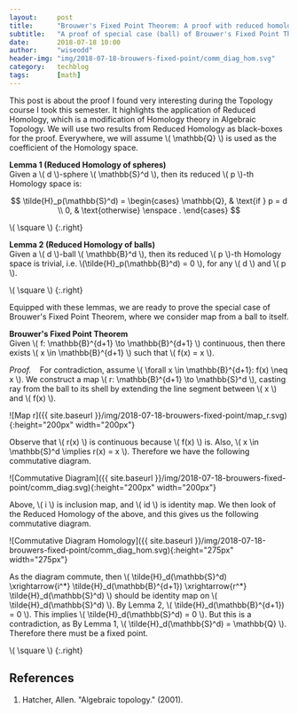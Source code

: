 ```yaml
---
layout:     post
title:      "Brouwer's Fixed Point Theorem: A proof with reduced homology"
subtitle:   "A proof of special case (ball) of Brouwer's Fixed Point Theorem with Reduced Homology."
date:       2018-07-18 10:00
author:     "wiseodd"
header-img: "img/2018-07-18-brouwers-fixed-point/comm_diag_hom.svg"
category:   techblog
tags:       [math]
---
```


This post is about the proof I found very interesting during the Topology course I took this semester. It highlights the application of Reduced Homology, which is a modification of Homology theory in Algebraic Topology. We will use two results from Reduced Homology as black-boxes for the proof. Everywhere, we will assume \\( \mathbb{Q} \\) is used as the coefficient of the Homology space.

**Lemma 1 (Reduced Homology of spheres)**   
Given a \\( d \\)-sphere \\( \mathbb{S}^d \\), then its reduced \\( p \\)-th Homology space is:

$$
\tilde{H}_p(\mathbb{S}^d) = \begin{cases} \mathbb{Q}, & \text{if } p = d \\ 0, & \text{otherwise} \enspace . \end{cases}
$$

\\( \square \\)
{:.right}

**Lemma 2 (Reduced Homology of balls)**  
Given a \\( d \\)-ball \\( \mathbb{B}^d \\), then its reduced \\( p \\)-th Homology space is trivial, i.e. \\(\tilde{H}_p(\mathbb{B}^d) = 0 \\), for any \\( d \\) and \\( p \\).

\\( \square \\)
{:.right}

Equipped with these lemmas, we are ready to prove the special case of Brouwer's Fixed Point Theorem, where we consider map from a ball to itself.

**Brouwer's Fixed Point Theorem**  
Given \\( f: \mathbb{B}^{d+1} \to \mathbb{B}^{d+1} \\) continuous, then there exists \\( x
\in \mathbb{B}^{d+1} \\) such that \\( f(x) = x \\).

_Proof._ &nbsp;&nbsp; For contradiction, assume \\( \forall x \in \mathbb{B}^{d+1}: f(x) \neq x \\). We construct a map \\( r: \mathbb{B}^{d+1} \to \mathbb{S}^d \\), casting ray from the ball to its shell by extending the line segment between \\( x \\) and \\( f(x) \\).

![Map r]({{ site.baseurl }}/img/2018-07-18-brouwers-fixed-point/map_r.svg){:height="200px" width="200px"}

Observe that \\( r(x) \\) is continuous because \\( f(x) \\) is. Also, \\( x \in \mathbb{S}^d \implies r(x) = x \\). Therefore we have the following commutative diagram.

![Commutative Diagram]({{ site.baseurl }}/img/2018-07-18-brouwers-fixed-point/comm_diag.svg){:height="200px" width="200px"}

Above, \\( i \\) is inclusion map, and \\( id \\) is identity map. We then look of the Reduced Homology of the above, and this gives us the following commutative diagram.

![Commutative Diagram Homology]({{ site.baseurl }}/img/2018-07-18-brouwers-fixed-point/comm_diag_hom.svg){:height="275px" width="275px"}

As the diagram commute, then \\( \tilde{H}_d(\mathbb{S}^d) \xrightarrow{i^\*} \tilde{H}_d(\mathbb{B}^{d+1}) \xrightarrow{r^\*}  \tilde{H}_d(\mathbb{S}^d) \\) should be identity map on \\( \tilde{H}_d(\mathbb{S}^d) \\). By Lemma 2, \\( \tilde{H}_d(\mathbb{B}^{d+1}) = 0 \\). This implies \\( \tilde{H}_d(\mathbb{S}^d) = 0 \\). But this is a contradiction, as By Lemma 1, \\( \tilde{H}_d(\mathbb{S}^d) = \mathbb{Q} \\). Therefore there must be a fixed point.

\\( \square \\)
{:.right}


<h2 class="section-heading">References</h2>

1. Hatcher, Allen. "Algebraic topology." (2001).

